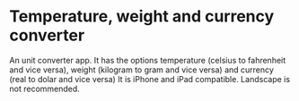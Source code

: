 # Temperature, weight and currency converter
An unit converter app. It has the options temperature (celsius to fahrenheit and vice versa), weight (kilogram to gram and vice versa) and currency (real to dolar and vice versa)
It is iPhone and iPad compatible. Landscape is not recommended.
